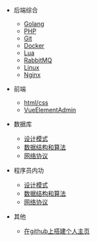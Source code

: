 * 后端综合
  * [Golang](note/Golang.md)
  * [PHP](note/PHP.md)
  * [Git](note/Git.md)
  * [Docker](note/Docker.md)
  * [Lua](note/Lua.md)
  * [RabbitMQ](note/RabbitMQ.md)
  * [Linux](note/Linux.md)
  * [Nginx](note/Nginx.md)

* 前端
  * [html/css](note/HtmlCss.md)
  <!-- * [NuxtJs](note/NuxtJs.md) -->
  * [VueElementAdmin](note/VueElementAdmin.md)
  <!-- * [ElementUI](note/#) -->

* 数据库
  * [设计模式](note/DesignPatterns.md)
  * [数据结构和算法](note/DataStructureAndAlgorithms.md)
  * [网络协议](note/NetworkingProtocol.md)
  <!-- * ClickHouse -->

* 程序员内功
  * [设计模式](DesignPatterns.md)
  * [数据结构和算法](DataStructureAndAlgorithms.md)
  * [网络协议](NetworkingProtocol.md)

* 其他
  * [在github上搭建个人主页](note/githubio.md)